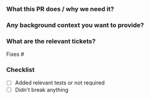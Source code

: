 <!--  Thanks for sending a pull request! -->

### What this PR does / why we need it?

### Any background context you want to provide?

### What are the relevant tickets?

<!--
*Automatically closes linked issue when PR is merged.
Usage: `Fixes #<issue number>`, or `Fixes (paste link of issue)`.
-->

Fixes #

### Checklist

- [ ] Added relevant tests or not required
- [ ] Didn't break anything

